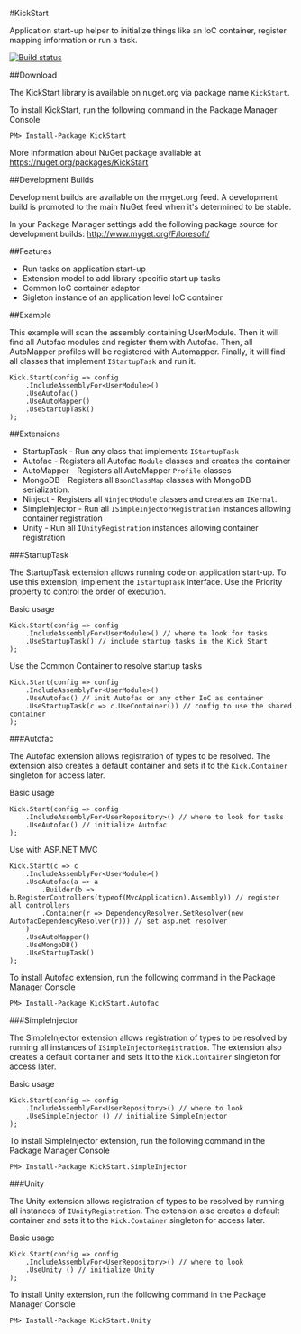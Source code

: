 #KickStart

Application start-up helper to initialize things like an IoC container, register mapping information or run a task.

[![Build status](https://ci.appveyor.com/api/projects/status/lk092y48a2b9f8ys)](https://ci.appveyor.com/project/LoreSoft/kickstart)

##Download

The KickStart library is available on nuget.org via package name `KickStart`.

To install KickStart, run the following command in the Package Manager Console

    PM> Install-Package KickStart
    
More information about NuGet package avaliable at
<https://nuget.org/packages/KickStart>

##Development Builds


Development builds are available on the myget.org feed.  A development build is promoted to the main NuGet feed when it's determined to be stable. 

In your Package Manager settings add the following package source for development builds:
<http://www.myget.org/F/loresoft/>

##Features

- Run tasks on application start-up
- Extension model to add library specific start up tasks
- Common IoC container adaptor
- Sigleton instance of an application level IoC container


##Example

This example will scan the assembly containing UserModule.  Then it will find all Autofac modules and register them with Autofac.  Then, all AutoMapper profiles will be registered with Automapper. Finally, it will find all classes that implement `IStartupTask` and run it. 

    Kick.Start(config => config
        .IncludeAssemblyFor<UserModule>()
        .UseAutofac()
        .UseAutoMapper()
        .UseStartupTask()
    );

##Extensions

- StartupTask - Run any class that implements `IStartupTask`
- Autofac - Registers all Autofac `Module` classes and creates the container
- AutoMapper - Registers all AutoMapper `Profile` classes
- MongoDB - Registers all `BsonClassMap` classes with MongoDB serialization.
- Ninject - Registers all `NinjectModule` classes and creates an `IKernal`.
- SimpleInjector - Run all `ISimpleInjectorRegistration` instances allowing container registration
- Unity - Run all `IUnityRegistration` instances allowing container registration

###StartupTask

The StartupTask extension allows running code on application start-up. To use this extension, implement the `IStartupTask` interface. Use the Priority property to control the order of execution.


Basic usage

    Kick.Start(config => config
        .IncludeAssemblyFor<UserModule>() // where to look for tasks
        .UseStartupTask() // include startup tasks in the Kick Start        
    );

Use the Common Container to resolve startup tasks

    Kick.Start(config => config
        .IncludeAssemblyFor<UserModule>()
        .UseAutofac() // init Autofac or any other IoC as container
        .UseStartupTask(c => c.UseContainer()) // config to use the shared container
    );

###Autofac

The Autofac extension allows registration of types to be resolved.  The extension also creates a default container and sets it to the `Kick.Container` singleton for access later.

Basic usage

    Kick.Start(config => config
        .IncludeAssemblyFor<UserRepository>() // where to look for tasks
        .UseAutofac() // initialize Autofac        
    );

Use with ASP.NET MVC

    Kick.Start(c => c
        .IncludeAssemblyFor<UserModule>()
        .UseAutofac(a => a
            .Builder(b => b.RegisterControllers(typeof(MvcApplication).Assembly)) // register all controllers 
            .Container(r => DependencyResolver.SetResolver(new AutofacDependencyResolver(r))) // set asp.net resolver
        )
        .UseAutoMapper()
        .UseMongoDB()
        .UseStartupTask()
    );


To install Autofac extension, run the following command in the Package Manager Console

    PM> Install-Package KickStart.Autofac

###SimpleInjector 

The SimpleInjector extension allows registration of types to be resolved by running all instances of `ISimpleInjectorRegistration`.  The extension also creates a default container and sets it to the `Kick.Container` singleton for access later.

Basic usage

    Kick.Start(config => config
        .IncludeAssemblyFor<UserRepository>() // where to look
        .UseSimpleInjector () // initialize SimpleInjector         
    );

To install SimpleInjector extension, run the following command in the Package Manager Console

    PM> Install-Package KickStart.SimpleInjector

###Unity 

The Unity extension allows registration of types to be resolved by running all instances of `IUnityRegistration`.  The extension also creates a default container and sets it to the `Kick.Container` singleton for access later.

Basic usage

    Kick.Start(config => config
        .IncludeAssemblyFor<UserRepository>() // where to look
        .UseUnity () // initialize Unity         
    );

To install Unity extension, run the following command in the Package Manager Console

    PM> Install-Package KickStart.Unity

